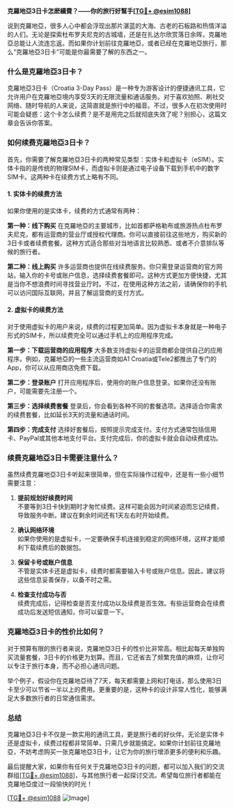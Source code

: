 **克羅地亞3日卡怎麽續費？——你的旅行好幫手[[TG💪+ @esim1088](https://t.me/s/esim1088)]**

说到克羅地亞，很多人心中都会浮现出那片湛蓝的大海、古老的石板路和热情洋溢的人们。无论是探索杜布罗夫尼克的古城墙，还是在扎达尔欣赏落日余晖，克羅地亞总能让人流连忘返。而如果你计划前往克羅地亞，或者已经在克羅地亞旅行，那么“克羅地亞3日卡”可能是你最需要了解的东西之一。

### 什么是克羅地亞3日卡？

克羅地亞3日卡（Croatia 3-Day Pass）是一种专为游客设计的便捷通讯工具，它允许用户在克羅地亞境内享受3天的无限流量和通话服务。对于喜欢拍照、刷社交网络、随时导航的人来说，这简直就是旅行中的福音。不过，很多人在初次使用时可能会疑惑：这个卡怎么续费？是不是用完之后就彻底失效了呢？别担心，这篇文章会告诉你答案。

### 如何续费克羅地亞3日卡？

首先，你需要了解克羅地亞3日卡的两种常见类型：实体卡和虚拟卡（eSIM）。实体卡指的是传统的物理SIM卡，而虚拟卡则是通过电子设备下载到手机中的数字SIM卡。这两种卡在续费方式上略有不同。

#### 1. 实体卡的续费方法

如果你使用的是实体卡，续费的方式通常有两种：

**第一种：线下购买**
在克羅地亞的主要城市，比如首都萨格勒布或旅游热点杜布罗夫尼克，都有运营商的营业厅或授权代理商。你可以直接前往这些地方，购买新的3日卡或者续费套餐。这种方式适合那些对当地语言比较熟悉、或者不介意排队等候的旅行者。

**第二种：线上购买**
许多运营商也提供在线续费服务。你只需登录运营商的官方网站，输入你的卡号或账户信息，选择续费套餐即可。这种方式更加方便快捷，尤其是当你不想浪费时间寻找营业厅时。不过，在使用这种方法之前，请确保你的手机可以访问国际互联网，并且了解运营商的支付方式。

#### 2. 虚拟卡的续费方法

对于使用虚拟卡的用户来说，续费的过程更加简单。因为虚拟卡本身就是一种电子形式的SIM卡，所以续费完全可以通过手机上的应用程序完成。

**第一步：下载运营商的应用程序**
大多数支持虚拟卡的运营商都会提供自己的应用程序。例如，克羅地亞的一些主流运营商如A1 Croatia或Tele2都推出了专门的App，你可以从应用商店免费下载。

**第二步：登录账户**
打开应用程序后，使用你的账户信息登录。如果你还没有账户，可能需要先注册一个。

**第三步：选择续费套餐**
登录后，你会看到各种不同的套餐选项。选择适合你需求的续费套餐，比如延长3天的流量和通话时间。

**第四步：完成支付**
选择好套餐后，按照提示完成支付。支付方式通常包括信用卡、PayPal或其他本地支付平台。支付完成后，你的虚拟卡就会自动续费成功。

### 续费克羅地亞3日卡需要注意什么？

虽然续费克羅地亞3日卡听起来很简单，但在实际操作过程中，还是有一些小细节需要注意：

1. **提前规划好续费时间**  
   不要等到3日卡快到期时才匆忙续费。这样可能会因为时间紧迫而忘记续费，导致服务中断。建议在剩余时间还有1天左右时开始续费。

2. **确认网络环境**  
   如果你使用的是虚拟卡，一定要确保手机连接到稳定的网络环境，这样才能顺利下载续费后的数据包。

3. **保留卡号或账户信息**  
   不管是实体卡还是虚拟卡，续费时都需要输入卡号或账户信息。因此，建议将这些信息妥善保存，以备不时之需。

4. **检查支付成功与否**  
   续费完成后，记得检查是否支付成功以及续费是否生效。有些运营商会在续费成功后发送短信通知，你可以留意一下。

### 克羅地亞3日卡的性价比如何？

对于预算有限的旅行者来说，克羅地亞3日卡的性价比非常高。相比起每天单独购买流量套餐，3日卡的价格更为划算。而且，它还省去了频繁充值的麻烦，让你可以专注于旅行本身，而不必担心通讯问题。

举个例子，假设你在克羅地亞待了7天，每天都需要上网和打电话，那么使用3日卡至少可以节省一半以上的费用。更重要的是，这种卡的设计非常人性化，能够满足大多数旅行者的日常通信需求。

### 总结

克羅地亞3日卡不仅是一款实用的通讯工具，更是旅行者的好伙伴。无论是实体卡还是虚拟卡，续费过程都非常简单，只需几步就能搞定。如果你计划前往克羅地亞，不妨考虑购买一张克羅地亞3日卡，让它为你的旅行增添更多的便利和乐趣。

最后提醒大家，如果你有任何关于克羅地亞3日卡的问题，都可以加入我们的交流群组[[TG💪+ @esim1088](https://t.me/s/esim1088)]，与其他旅行者一起探讨交流。希望每位旅行者都能在克羅地亞度过一段愉快的时光！

[[TG💪+ @esim1088](https://t.me/s/esim1088) ![Image](https://i.postimg.cc/4NQfJmqS/Snipaste-2025-05-13-00-14-12.png)]